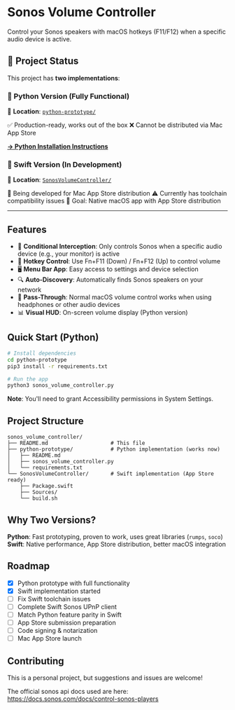 # Sonos Volume Controller

Control your Sonos speakers with macOS hotkeys (F11/F12) when a specific audio device is active.

## 🎯 Project Status

This project has **two implementations**:

### 🐍 Python Version (Fully Functional)
📁 **Location**: [`python-prototype/`](python-prototype/)

✅ Production-ready, works out of the box
❌ Cannot be distributed via Mac App Store

[**→ Python Installation Instructions**](python-prototype/README.md)

### 🍎 Swift Version (In Development)
📁 **Location**: [`SonosVolumeController/`](SonosVolumeController/)

🚧 Being developed for Mac App Store distribution
⚠️ Currently has toolchain compatibility issues
🎯 Goal: Native macOS app with App Store distribution

---

## Features

- 🎯 **Conditional Interception**: Only controls Sonos when a specific audio device (e.g., your monitor) is active
- 🎹 **Hotkey Control**: Use Fn+F11 (Down) / Fn+F12 (Up) to control volume
- 🖥️ **Menu Bar App**: Easy access to settings and device selection
- 🔍 **Auto-Discovery**: Automatically finds Sonos speakers on your network
- 💾 **Pass-Through**: Normal macOS volume control works when using headphones or other audio devices
- 📊 **Visual HUD**: On-screen volume display (Python version)

## Quick Start (Python)

```bash
# Install dependencies
cd python-prototype
pip3 install -r requirements.txt

# Run the app
python3 sonos_volume_controller.py
```

**Note**: You'll need to grant Accessibility permissions in System Settings.

## Project Structure

```
sonos_volume_controller/
├── README.md                    # This file
├── python-prototype/            # Python implementation (works now)
│   ├── README.md
│   ├── sonos_volume_controller.py
│   └── requirements.txt
└── SonosVolumeController/       # Swift implementation (App Store ready)
    ├── Package.swift
    ├── Sources/
    └── build.sh
```

## Why Two Versions?

**Python**: Fast prototyping, proven to work, uses great libraries (`rumps`, `soco`)
**Swift**: Native performance, App Store distribution, better macOS integration

## Roadmap

- [x] Python prototype with full functionality
- [x] Swift implementation started
- [ ] Fix Swift toolchain issues
- [ ] Complete Swift Sonos UPnP client
- [ ] Match Python feature parity in Swift
- [ ] App Store submission preparation
- [ ] Code signing & notarization
- [ ] Mac App Store launch

## Contributing

This is a personal project, but suggestions and issues are welcome!

The official sonos api docs used are here: https://docs.sonos.com/docs/control-sonos-players